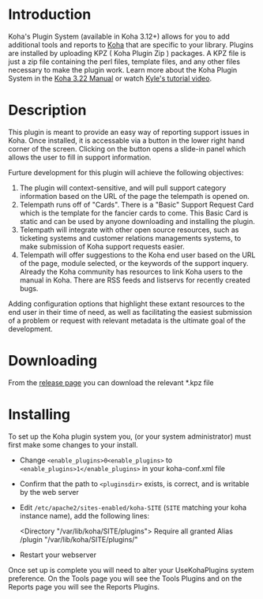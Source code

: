 # Introduction

Koha's Plugin System (available in Koha 3.12+) allows for you to add additional tools and reports to [Koha](http://koha-community.org) that are specific to your library. Plugins are installed by uploading KPZ ( Koha Plugin Zip ) packages. A KPZ file is just a zip file containing the perl files, template files, and any other files necessary to make the plugin work. Learn more about the Koha Plugin System in the [Koha 3.22 Manual](http://manual.koha-community.org/3.22/en/pluginsystem.html) or watch [Kyle's tutorial video](http://bywatersolutions.com/2013/01/23/koha-plugin-system-coming-soon/).

# Description

This plugin is meant to provide an easy way of reporting support issues in Koha. Once installed, it is accessable via a button in the lower right hand corner of the screen. Clicking on the button opens a slide-in panel which allows the user to fill in support information. 

Furture development for this plugin will achieve the following objectives:

1) The plugin will context-sensitive, and will pull support category information based on the URL of the page the telempath is opened on. 
2) Telempath runs off of "Cards". There is a "Basic" Support Request Card which is the template for the fancier cards to come. This Basic Card is static and can be used by anyone downloading and installing the plugin.
3) Telempath will integrate with other open source resources, such as ticketing systems and customer relations managements systems, to make submission of Koha support requests easier.
4) Telempath will offer suggestions to the Koha end user based on the URL of the page, module selected, or the keywords of the support inquery. Already the Koha community has resources to link Koha users to the manual in Koha. There are RSS feeds and listservs for recently created bugs. 

Adding configuration options that highlight these extant resources to the end user in their time of need, as well as facilitating the easiest submission of a problem or request with relevant metadata is the ultimate goal of the development. 

# Downloading

From the [release page](https://github.com/bywatersolutions/koha-plugin-support/releases) you can download the relevant \*.kpz file

# Installing

To set up the Koha plugin system you, (or your system administrator) must first make some changes to your install.

* Change `<enable_plugins>0<enable_plugins>` to `<enable_plugins>1</enable_plugins>` in your koha-conf.xml file
* Confirm that the path to `<pluginsdir>` exists, is correct, and is writable by the web server
* Edit `/etc/apache2/sites-enabled/koha-SITE` (`SITE` matching your koha instance name), add the following lines:

    <Directory "/var/lib/koha/SITE/plugins">
        Require all granted
    </Directory>
    Alias /plugin "/var/lib/koha/SITE/plugins/"

* Restart your webserver

Once set up is complete you will need to alter your UseKohaPlugins system preference. On the Tools page you will see the Tools Plugins and on the Reports page you will see the Reports Plugins.
